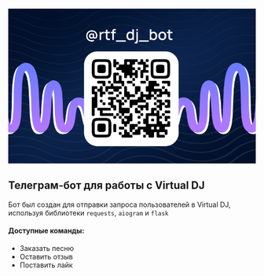![DJ bot QR code](./img/bot.png)

## Телеграм-бот для работы с Virtual DJ

Бот был создан для отправки запроса пользователей в Virtual DJ, 
используя библиотеки `requests`, `aiogram` и `flask`

#### Доступные команды:

* Заказать песню
* Оставить отзыв
* Поставить лайк

